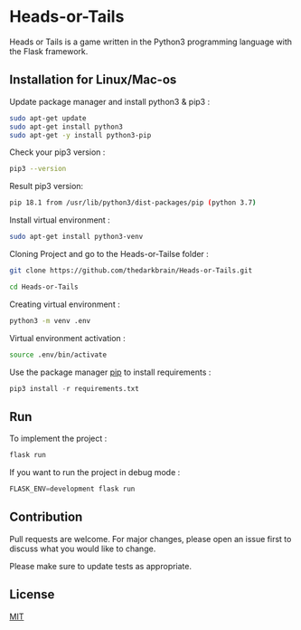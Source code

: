 # Heads-or-Tails
Heads or Tails is a game written in the Python3 programming language with the Flask framework.

## Installation for Linux/Mac-os

Update package manager and install python3 & pip3 :

```bash
sudo apt-get update
sudo apt-get install python3
sudo apt-get -y install python3-pip
```

Check your pip3 version :

```bash
pip3 --version
```

Result pip3 version:

```bash
pip 18.1 from /usr/lib/python3/dist-packages/pip (python 3.7)
```


Install virtual environment :
```bash
sudo apt-get install python3-venv
```
Cloning Project and go to the Heads-or-Tailse folder :

```bash
git clone https://github.com/thedarkbrain/Heads-or-Tails.git

cd Heads-or-Tails
```

‍‍Creating virtual environment :
```bash
python3 -m venv .env 
```
Virtual environment activation :
```bash
source .env/bin/activate
```

Use the package manager [pip](https://pip.pypa.io/en/stable/) to install requirements :
```python
pip3 install -r requirements.txt
```
## Run

To implement the project :
```python
flask run
```

If you want to run the project in debug mode :
```python
FLASK_ENV=development flask run
```

## Contribution
Pull requests are welcome. For major changes, please open an issue first to discuss what you would like to change.

Please make sure to update tests as appropriate.

## License
[MIT](https://choosealicense.com/licenses/mit/)


